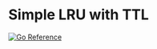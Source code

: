 # Simple LRU with TTL

[![Go Reference](https://pkg.go.dev/badge/darvaza.org/cache/x/simplelru.svg)](https://pkg.go.dev/darvaza.org/cache/x/simplelru)
